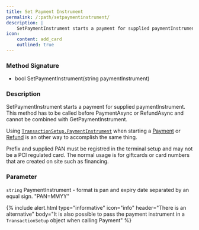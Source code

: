 ```yaml
---
title: Set Payment Instrument
permalink: /:path/setpaymentinstrument/
description: |
    SetPaymentInstrument starts a payment for supplied paymentInstrument.
icon:
    content: add_card
    outlined: true
---
```

### Method Signature

*   bool SetPaymentInstrument(string paymentInstrument)

### Description

SetPaymentInstrument starts a payment for supplied paymentInstrument. This method has to be called before PaymentAsync or RefundAsync and cannot be combined with GetPaymentInstrument.

Using [`TransactionSetup.PaymentInstrument`][transactionsetup] when starting a [Payment][payment] or [Refund][refund] is an other way to accomplish the same thing.

Prefix and supplied PAN must be registred in the terminal setup and may not be a PCI regulated card. The normal usage is for giftcards or card numbers that are created on site such as financing.

### Parameter

`string` PaymentInstrument - format is pan and expiry date separated by an equal sign. "PAN=MMYY"

{% include alert.html type="informative" icon="info" header="There is an alternative"
body="It is also possible to pass the payment instrument in a `TransactionSetup` object when calling Payment" %}

[transactionsetup]: /pax-terminal/NET/includes/transactionsetup
[payment]: /pax-terminal/NET/SwpTrmLib/Methods/essential/paymentasync
[refund]: /pax-terminal/NET/SwpTrmLib/Methods/essential/refundasync
